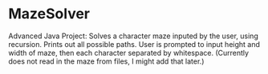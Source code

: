 # MazeSolver
Advanced Java Project: Solves a character maze inputed by the user, using recursion.
Prints out all possible paths. User is prompted to input height and width of maze, 
then each character separated by whitespace. 
(Currently does not read in the maze from files, I might add that later.)
